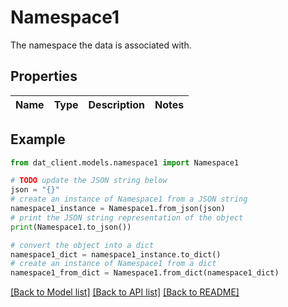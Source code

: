 # Namespace1

The namespace the data is associated with.

## Properties

Name | Type | Description | Notes
------------ | ------------- | ------------- | -------------

## Example

```python
from dat_client.models.namespace1 import Namespace1

# TODO update the JSON string below
json = "{}"
# create an instance of Namespace1 from a JSON string
namespace1_instance = Namespace1.from_json(json)
# print the JSON string representation of the object
print(Namespace1.to_json())

# convert the object into a dict
namespace1_dict = namespace1_instance.to_dict()
# create an instance of Namespace1 from a dict
namespace1_from_dict = Namespace1.from_dict(namespace1_dict)
```
[[Back to Model list]](../README.md#documentation-for-models) [[Back to API list]](../README.md#documentation-for-api-endpoints) [[Back to README]](../README.md)


